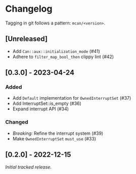 # Changelog

Tagging in git follows a pattern: `mcan/<version>`.

## [Unreleased]
- Add `Can::aux::initialization_mode` (#41)
- Adhere to `filter_map_bool_then` clippy lint (#42)

## [0.3.0] - 2023-04-24

### Added
- Add `Default` implementation for `OwnedInterruptSet` (#37)
- Add InterruptSet::is_empty (#36)
- Expand interrupt API (#34)

### Changed
- *Breaking:* Refine the interrupt system (#39)
- Make `OwnedInterruptSet` `must_use` (#33)

## [0.2.0] - 2022-12-15

_Initial tracked release._
